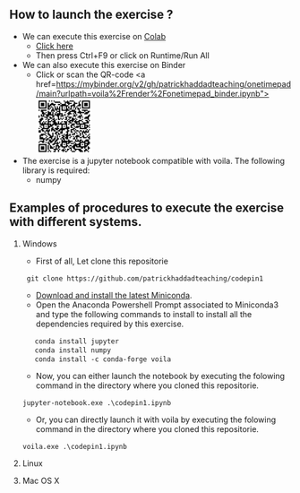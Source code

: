 ## How to launch the exercise ?
* We can execute this exercise on [Colab](https://colab.research.google.com/github/patrickhaddadteaching/onetimepad/blob/main/onetimepad_binder.ipynb)
    * [Click here](https://colab.research.google.com/github/patrickhaddadteaching/onetimepad/blob/main/onetimepad_binder.ipynb)
    * Then press Ctrl+F9 or click on Runtime/Run All
* We can also execute this exercise on Binder
    * Click or scan the QR-code <a href=https://mybinder.org/v2/gh/patrickhaddadteaching/onetimepad/main?urlpath=voila%2Frender%2Fonetimepad_binder.ipynb"><img src="qr-code-onetimepad.png" style="width:100px;height:100px;"></a>
* The exercise is a jupyter notebook compatible with voila.
The following library is required:
    * numpy
  
## Examples of procedures to execute the exercise with different systems.
1. Windows
    * First of all, Let clone this repositorie
    ```
     git clone https://github.com/patrickhaddadteaching/codepin1
    ```
    * [Download and install the latest Miniconda](https://docs.conda.io/en/latest/miniconda.html#latest-miniconda-installer-links).
    * Open the Anaconda Powershell Prompt associated to Miniconda3 and type the following commands to install  to install all the dependencies required by this exercise.
     ```
        conda install jupyter
        conda install numpy
        conda install -c conda-forge voila    
    ```
    * Now, you can either launch the notebook by executing the folowing command in the directory where you cloned this repositorie.
    ```
    jupyter-notebook.exe .\codepin1.ipynb
    
    ```
    
    * Or, you can directly launch it with voila  by executing the folowing command in the directory where you cloned this repositorie.
    ```
    voila.exe .\codepin1.ipynb
    ```
2. Linux
3. Mac OS X
